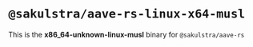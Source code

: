 # `@sakulstra/aave-rs-linux-x64-musl`

This is the **x86_64-unknown-linux-musl** binary for `@sakulstra/aave-rs`
